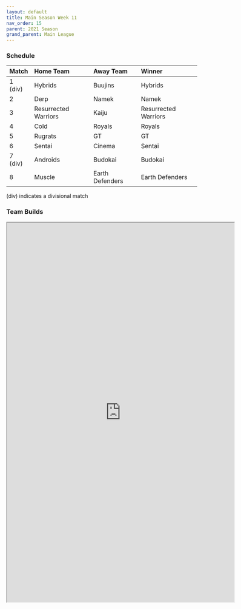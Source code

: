 ```yaml
---
layout: default
title: Main Season Week 11
nav_order: 15
parent: 2021 Season
grand_parent: Main League
---
```

### Schedule

|Match          |  Home Team            | Away Team        | Winner          |
| :-------------| :---------------------| :----------------| :---------------|
| 1 (div)       | Hybrids               | Buujins          |  Hybrids |
| 2             | Derp                  | Namek            |  Namek  |
| 3             | Resurrected Warriors  | Kaiju            |  Resurrected Warriors |
| 4             | Cold                  | Royals           |  Royals |
| 5             | Rugrats               | GT               |  GT         |
| 6             | Sentai                | Cinema           |  Sentai          |
| 7 (div)       | Androids              | Budokai          |  Budokai        | 
| 8             | Muscle                | Earth Defenders  |  Earth Defenders        |

(div) indicates a divisional match

### Team Builds 

<iframe width=600 height=1000 scrolling="yes" src="https://docs.google.com/document/d/e/2PACX-1vQ_UDo7oF55LZH1SJLo7BR1l7dK-EtK0KtmV_iq3FsuuAgvGrC-jGiCvkDxqW1I8hQyronnqidS1kmo/pub?embedded=true"></iframe>	 	